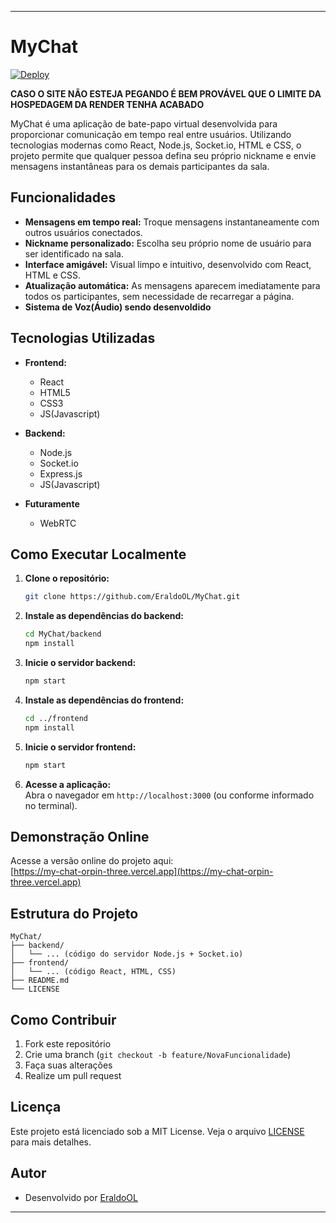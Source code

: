 
---

# MyChat

[![Deploy](https://img.shields.io/badge/deploy-offiline-green)](https://my-chat-orpin-three.vercel.app)

**CASO O SITE NÃO ESTEJA PEGANDO É BEM PROVÁVEL QUE O LIMITE DA HOSPEDAGEM DA RENDER TENHA ACABADO**


MyChat é uma aplicação de bate-papo virtual desenvolvida para proporcionar comunicação em tempo real entre usuários. Utilizando tecnologias modernas como React, Node.js, Socket.io, HTML e CSS, o projeto permite que qualquer pessoa defina seu próprio nickname e envie mensagens instantâneas para os demais participantes da sala.

## Funcionalidades

- **Mensagens em tempo real:** Troque mensagens instantaneamente com outros usuários conectados.
- **Nickname personalizado:** Escolha seu próprio nome de usuário para ser identificado na sala.
- **Interface amigável:** Visual limpo e intuitivo, desenvolvido com React, HTML e CSS.
- **Atualização automática:** As mensagens aparecem imediatamente para todos os participantes, sem necessidade de recarregar a página.
- **Sistema de Voz(Áudio) sendo desenvoldido**

## Tecnologias Utilizadas

- **Frontend:**  
  - React
  - HTML5
  - CSS3
  - JS(Javascript)

- **Backend:**  
  - Node.js
  - Socket.io
  - Express.js
  - JS(Javascript)
  
- **Futuramente**
  - WebRTC

## Como Executar Localmente

1. **Clone o repositório:**
   ```bash
   git clone https://github.com/EraldoOL/MyChat.git
   ```
2. **Instale as dependências do backend:**
   ```bash
   cd MyChat/backend
   npm install
   ```
3. **Inicie o servidor backend:**
   ```bash
   npm start
   ```
4. **Instale as dependências do frontend:**
   ```bash
   cd ../frontend
   npm install
   ```
5. **Inicie o servidor frontend:**
   ```bash
   npm start
   ```
6. **Acesse a aplicação:**  
   Abra o navegador em `http://localhost:3000` (ou conforme informado no terminal).

## Demonstração Online

Acesse a versão online do projeto aqui:  
[https://my-chat-orpin-three.vercel.app](https://my-chat-orpin-three.vercel.app)

## Estrutura do Projeto

```
MyChat/
├── backend/
│   └── ... (código do servidor Node.js + Socket.io)
├── frontend/
│   └── ... (código React, HTML, CSS)
├── README.md
└── LICENSE
```

## Como Contribuir

1. Fork este repositório
2. Crie uma branch (`git checkout -b feature/NovaFuncionalidade`)
3. Faça suas alterações
4. Realize um pull request

## Licença

Este projeto está licenciado sob a MIT License. Veja o arquivo [LICENSE](LICENSE) para mais detalhes.

## Autor

- Desenvolvido por [EraldoOL](https://github.com/EraldoOL)

---
